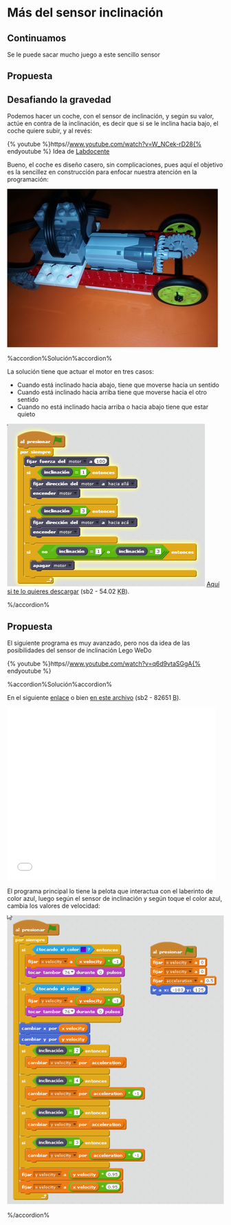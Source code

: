 
# Más del sensor inclinación

## Continuamos

Se le puede sacar mucho juego a este sencillo sensor

## Propuesta

## Desafiando la gravedad

Podemos hacer un coche, con el sensor de inclinación, y según su valor, actúe en contra de la inclinación, es decir que si se le inclina hacia bajo, el coche quiere subir, y al revés:

{% youtube %}https//www.youtube.com/watch?v=W_NCek-rD28{% endyoutube %}
Idea de [Labdocente](http://labdocente.pe/2016/01/23/robotica-con-lego-wedo-el-sensor-de-inclinacion/) 

Bueno, el coche es diseño casero, sin complicaciones, pues aquí el objetivo es la sencillez en construcción para enfocar nuestra atención en la programación:

![](img/IMG_20160710_235424.jpg)

%accordion%Solución%accordion%

La solución tiene que actuar el motor en tres casos:

- Cuando está inclinado hacia abajo, tiene que moverse hacia un sentido
- Cuando está inclinado hacia arriba tiene que moverse hacia el otro sentido
- Cuando no está inclinado hacia arriba o hacia abajo tiene que estar quieto

![](img/contralagravedad.png)
[Aquí si te lo quieres descargar](contralagravedad.sb2) (sb2 - 54.02 <abbr lang="en" title="KiloBytes">KB</abbr>).

%/accordion%

## Propuesta

El siguiente programa es muy avanzado, pero nos da idea de las posibilidades del sensor de inclinación Lego WeDo

{% youtube %}https//www.youtube.com/watch?v=q6d9vtaSGgA{% endyoutube %}

%accordion%Solución%accordion%

En el siguiente [enlace](https://scratch.mit.edu/projects/583760/) o bien [en este archivo](laberinto.sb2) (sb2 - 82651 <abbr lang="en" title="Bytes">B</abbr>).

<iframe width="485" height="402" allowtransparency="true" src="//scratch.mit.edu/projects/watch?v=583760/?autostart=false" frameborder="0" allowfullscreen=""></iframe>

El programa principal lo tiene la pelota que interactua con el laberinto de color azul, luego según el sensor de inclinación y según toque el color azul, cambia los valores de velocidad:

![](img/laberinto.png)

%/accordion%
